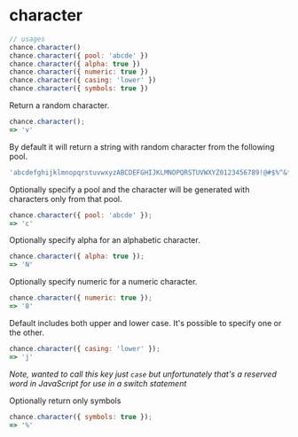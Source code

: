 # character

```js
// usages
chance.character()
chance.character({ pool: 'abcde' })
chance.character({ alpha: true })
chance.character({ numeric: true })
chance.character({ casing: 'lower' })
chance.character({ symbols: true })
```

Return a random character.

```js
chance.character();
=> 'v'
```

By default it will return a string with random character from the following
pool.

```js
'abcdefghijklmnopqrstuvwxyzABCDEFGHIJKLMNOPQRSTUVWXYZ0123456789!@#$%^&*()'
```

Optionally specify a pool and the character will be generated with characters
only from that pool.

```js
chance.character({ pool: 'abcde' });
=> 'c'
```

Optionally specify alpha for an alphabetic character.

```js
chance.character({ alpha: true });
=> 'N'
```

Optionally specify numeric for a numeric character.

```js
chance.character({ numeric: true });
=> '8'
```

Default includes both upper and lower case. It's possible to specify one or the
other.

```js
chance.character({ casing: 'lower' });
=> 'j'
```

_Note, wanted to call this key just `case` but unfortunately that's a
reserved word in JavaScript for use in a switch statement_

Optionally return only symbols

```js
chance.character({ symbols: true });
=> '%'
```
